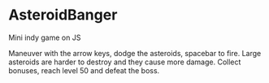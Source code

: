 # AsteroidBanger
Mini indy game on JS

Maneuver with the arrow keys, dodge the asteroids, spacebar to fire.
Large asteroids are harder to destroy and they cause more damage.
Collect bonuses, reach level 50 and defeat the boss.
